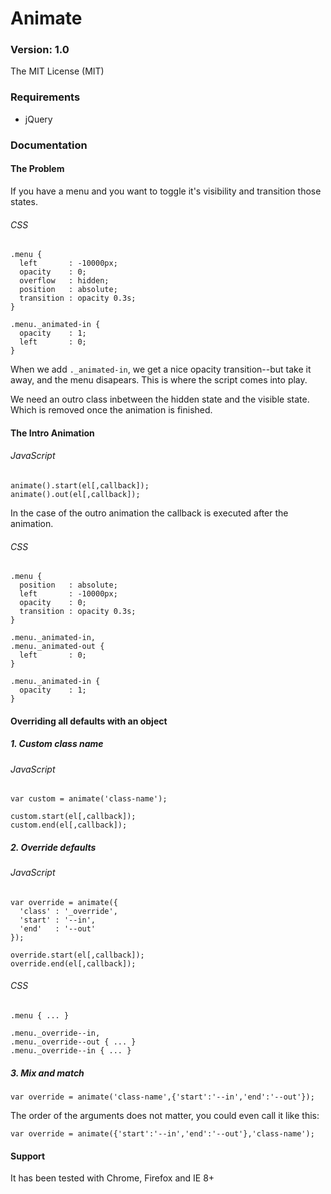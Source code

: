 # Animate
### Version: 1.0
The MIT License (MIT)

### Requirements

- jQuery

### Documentation

#### The Problem

If you have a menu and you want to toggle it's visibility and transition those states.

###### CSS

    .menu {
      left       : -10000px;
      opacity    : 0;
      overflow   : hidden;
      position   : absolute;
      transition : opacity 0.3s;
    }

    .menu._animated-in {
      opacity    : 1;
      left       : 0;
    }


When we add `._animated-in`, we get a nice opacity transition--but take it away, and the menu disapears. This is where the script comes into play.

We need an outro class inbetween the hidden state and the visible state. Which is removed once the animation is finished.

#### The Intro Animation

###### JavaScript

    animate().start(el[,callback]);
    animate().out(el[,callback]);

In the case of the outro animation the callback is executed after the animation.

###### CSS

    .menu {
      position   : absolute;
      left       : -10000px;
      opacity    : 0;
      transition : opacity 0.3s;
    }

    .menu._animated-in,
    .menu._animated-out {
      left       : 0;
    }

    .menu._animated-in {
      opacity    : 1;
    }

#### Overriding all defaults with an object

##### 1. Custom class name

###### JavaScript

    var custom = animate('class-name');

    custom.start(el[,callback]);
    custom.end(el[,callback]);

##### 2. Override defaults

###### JavaScript

    var override = animate({
      'class' : '_override',
      'start' : '--in',
      'end'   : '--out'
    });

    override.start(el[,callback]);
    override.end(el[,callback]);

###### CSS

    .menu { ... }

    .menu._override--in,
    .menu._override--out { ... }
    .menu._override--in { ... }

##### 3. Mix and match

    var override = animate('class-name',{'start':'--in','end':'--out'});

The order of the arguments does not matter, you could even call it like this:

    var override = animate({'start':'--in','end':'--out'},'class-name');

#### Support

It has been tested with Chrome, Firefox and IE 8+